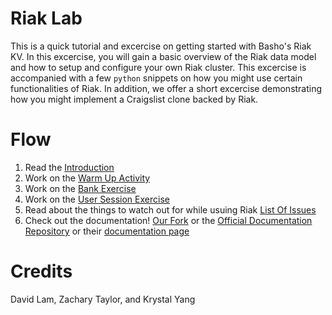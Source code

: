 # Riak Lab
This is a quick tutorial and excercise on getting started with Basho's
Riak KV. In this excercise, you will gain a basic overview of the Riak
data model and how to setup and configure your own Riak cluster. This
excercise is accompanied with a few `python` snippets on how you might
use certain functionalities of Riak. In addition, we offer a short
excercise demonstrating how you might implement a Craigslist clone
backed by Riak.

# Flow
1. Read the [Introduction](https://github.com/course-book/riak-lab/blob/master/Introduction.md)
2. Work on the [Warm Up Activity](https://github.com/course-book/riak-lab/blob/master/WarmUpActivity.md)
3. Work on the [Bank Exercise](https://github.com/course-book/riak-lab/blob/master/BankingExcercise.md)
4. Work on the [User Session Exercise](https://github.com/course-book/riak-lab/blob/master/UserSessionExercise.md)
5. Read about the things to watch out for while usuing Riak [List Of Issues](https://github.com/course-book/riak-lab/blob/master/ListOfIssues.md)
6. Check out the documentation! [Our Fork](https://github.com/course-book/basho_docs) or the [Official Documentation Repository](https://github.com/basho/basho_docs) or their [documentation page](http://docs.basho.com/)


# Credits
David Lam, Zachary Taylor, and Krystal Yang
